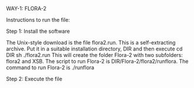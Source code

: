 WAY-1: FLORA-2

Instructions to run the file:

Step 1: Install the software

The Unix-style download is the file flora2.run.
This is a self-extracting archive. Put it in a suitable installation directory, DIR and then execute 
cd DIR
sh ./flora2.run
This will create the folder Flora-2 with two subfolders: flora2 and XSB. The script to run
Flora-2 is DIR/Flora-2/flora2/runflora.
The command to run Flora-2 is ./runflora


Step 2: Execute the file

